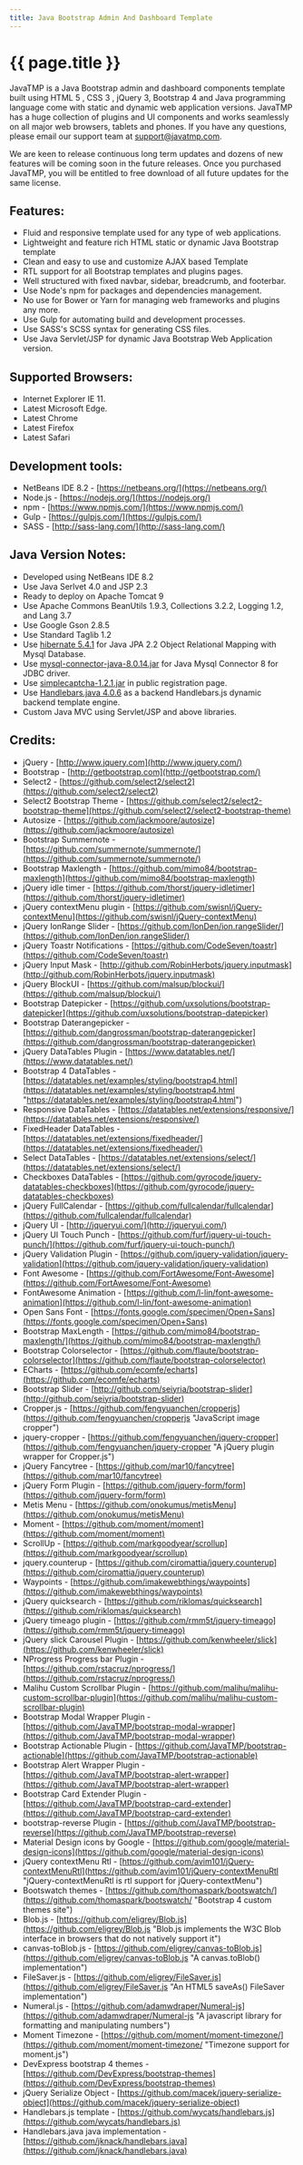 ```yaml
---
title: Java Bootstrap Admin And Dashboard Template
---
```

# {{ page.title }}

JavaTMP is a Java Bootstrap admin and dashboard components template built using HTML 5 , CSS 3 , jQuery 3, Bootstrap 4 and Java programming language come with static and dynamic web application versions. JavaTMP has a huge collection of plugins and UI components and works seamlessly on all major web browsers, tablets and phones. If you have any questions, please email our support team at [support@javatmp.com](mailto:support@javatmp.com).

We are keen to release continuous long term updates and dozens of new features will be coming soon in the future releases. Once you purchased JavaTMP, you will be entitled to free download of all future updates for the same license.

Features:
---------

*   Fluid and responsive template used for any type of web applications.
*   Lightweight and feature rich HTML static or dynamic Java Bootstrap template 
*   Clean and easy to use and customize AJAX based Template
*   RTL support for all Bootstrap templates and plugins pages.
*   Well structured with fixed navbar, sidebar, breadcrumb, and footerbar.
*   Use Node's npm for packages and dependencies management.
*   No use for Bower or Yarn for managing web frameworks and plugins any more.
*   Use Gulp for automating build and development processes.
*   Use SASS's SCSS syntax for generating CSS files.
*   Use Java Servlet/JSP for dynamic Java Bootstrap Web Application version. 

Supported Browsers:
-------------------

*   Internet Explorer IE 11.
*   Latest Microsoft Edge.
*   Latest Chrome
*   Latest Firefox
*   Latest Safari

Development tools:
------------------

*   NetBeans IDE 8.2 - [https://netbeans.org/](https://netbeans.org/)
*   Node.js - [https://nodejs.org/](https://nodejs.org/)
*   npm - [https://www.npmjs.com/](https://www.npmjs.com/)
*   Gulp - [https://gulpjs.com/](https://gulpjs.com/)
*   SASS - [http://sass-lang.com/](http://sass-lang.com/)

Java Version Notes:
-------------------

*   Developed using NetBeans IDE 8.2
*   Use Java Serlvet 4.0 and JSP 2.3
*   Ready to deploy on Apache Tomcat 9
*   Use Apache Commons BeanUtils 1.9.3, Collections 3.2.2, Logging 1.2, and Lang 3.7
*   Use Google Gson 2.8.5
*   Use Standard Taglib 1.2
*   Use [hibernate 5.4.1](http://hibernate.org/orm/releases/5.4/ "Hibernate 5.4.1 Home & Download Page") for Java JPA 2.2 Object Relational Mapping with Mysql Database.
*   Use [mysql-connector-java-8.0.14.jar](https://dev.mysql.com/downloads/connector/j/8.0.html "Java Mysql Connector 8 for JDBC driver") for Java Mysql Connector 8 for JDBC driver.
*   Use [simplecaptcha-1.2.1.jar](https://sourceforge.net/projects/simplecaptcha/ "Simplecaptcha Home & Download Page") in public registration page.
*   Use [Handlebars.java 4.0.6](https://github.com/jknack/handlebars.java) as a backend Handlebars.js dynamic backend template engine.
*   Custom Java MVC using Servlet/JSP and above libraries.

Credits:
--------

*   jQuery - [http://www.jquery.com](http://www.jquery.com/)
*   Bootstrap - [http://getbootstrap.com](http://getbootstrap.com/)
*   Select2 - [https://github.com/select2/select2](https://github.com/select2/select2)
*   Select2 Bootstrap Theme - [https://github.com/select2/select2-bootstrap-theme](https://github.com/select2/select2-bootstrap-theme)
*   Autosize - [https://github.com/jackmoore/autosize](https://github.com/jackmoore/autosize)
*   Bootstrap Summernote - [https://github.com/summernote/summernote/](https://github.com/summernote/summernote/)
*   Bootstrap Maxlength - [https://github.com/mimo84/bootstrap-maxlength](https://github.com/mimo84/bootstrap-maxlength)
*   jQuery idle timer - [https://github.com/thorst/jquery-idletimer](https://github.com/thorst/jquery-idletimer)
*   jQuery contextMenu plugin - [https://github.com/swisnl/jQuery-contextMenu](https://github.com/swisnl/jQuery-contextMenu)
*   jQuery IonRange Slider - [https://github.com/IonDen/ion.rangeSlider/](https://github.com/IonDen/ion.rangeSlider/)
*   jQuery Toastr Notifications - [https://github.com/CodeSeven/toastr](https://github.com/CodeSeven/toastr)
*   jQuery Input Mask - [http://github.com/RobinHerbots/jquery.inputmask](http://github.com/RobinHerbots/jquery.inputmask)
*   jQuery BlockUI - [https://github.com/malsup/blockui/](https://github.com/malsup/blockui/)
*   Bootstrap Datepicker - [https://github.com/uxsolutions/bootstrap-datepicker](https://github.com/uxsolutions/bootstrap-datepicker)
*   Bootstrap Daterangepicker - [https://github.com/dangrossman/bootstrap-daterangepicker](https://github.com/dangrossman/bootstrap-daterangepicker)
*   jQuery DataTables Plugin - [https://www.datatables.net/](https://www.datatables.net/)
*   Bootstrap 4 DataTables - [https://datatables.net/examples/styling/bootstrap4.html](https://datatables.net/examples/styling/bootstrap4.html "https://datatables.net/examples/styling/bootstrap4.html")
*   Responsive DataTables - [https://datatables.net/extensions/responsive/](https://datatables.net/extensions/responsive/)
*   FixedHeader DataTables - [https://datatables.net/extensions/fixedheader/](https://datatables.net/extensions/fixedheader/)
*   Select DataTables - [https://datatables.net/extensions/select/](https://datatables.net/extensions/select/)
*   Checkboxes DataTables - [https://github.com/gyrocode/jquery-datatables-checkboxes](https://github.com/gyrocode/jquery-datatables-checkboxes)
*   jQuery FullCalendar - [https://github.com/fullcalendar/fullcalendar](https://github.com/fullcalendar/fullcalendar)
*   jQuery UI - [http://jqueryui.com/](http://jqueryui.com/)
*   jQuery UI Touch Punch - [https://github.com/furf/jquery-ui-touch-punch/](https://github.com/furf/jquery-ui-touch-punch/)
*   jQuery Validation Plugin - [https://github.com/jquery-validation/jquery-validation](https://github.com/jquery-validation/jquery-validation)
*   Font Awesome - [https://github.com/FortAwesome/Font-Awesome](https://github.com/FortAwesome/Font-Awesome)
*   FontAwesome Animation - [https://github.com/l-lin/font-awesome-animation](https://github.com/l-lin/font-awesome-animation)
*   Open Sans Font - [https://fonts.google.com/specimen/Open+Sans](https://fonts.google.com/specimen/Open+Sans)
*   Bootstrap MaxLength - [https://github.com/mimo84/bootstrap-maxlength/](https://github.com/mimo84/bootstrap-maxlength/)
*   Bootstrap Colorselector - [https://github.com/flaute/bootstrap-colorselector](https://github.com/flaute/bootstrap-colorselector)
*   ECharts - [https://github.com/ecomfe/echarts](https://github.com/ecomfe/echarts)
*   Bootstrap Slider - [http://github.com/seiyria/bootstrap-slider](http://github.com/seiyria/bootstrap-slider)
*   Cropper.js - [https://github.com/fengyuanchen/cropperjs](https://github.com/fengyuanchen/cropperjs "JavaScript image cropper")
*   jquery-cropper - [https://github.com/fengyuanchen/jquery-cropper](https://github.com/fengyuanchen/jquery-cropper "A jQuery plugin wrapper for Cropper.js")
*   jQuery Fancytree - [https://github.com/mar10/fancytree](https://github.com/mar10/fancytree)
*   jQuery Form Plugin - [https://github.com/jquery-form/form](https://github.com/jquery-form/form)
*   Metis Menu - [https://github.com/onokumus/metisMenu](https://github.com/onokumus/metisMenu)
*   Moment - [https://github.com/moment/moment](https://github.com/moment/moment)
*   ScrollUp - [https://github.com/markgoodyear/scrollup](https://github.com/markgoodyear/scrollup)
*   jquery.counterup - [https://github.com/ciromattia/jquery.counterup](https://github.com/ciromattia/jquery.counterup)
*   Waypoints - [https://github.com/imakewebthings/waypoints](https://github.com/imakewebthings/waypoints)
*   jQuery quicksearch - [https://github.com/riklomas/quicksearch](https://github.com/riklomas/quicksearch)
*   jQuery timeago plugin - [https://github.com/rmm5t/jquery-timeago](https://github.com/rmm5t/jquery-timeago)
*   jQuery slick Carousel Plugin - [https://github.com/kenwheeler/slick](https://github.com/kenwheeler/slick)
*   NProgress Progress bar Plugin - [https://github.com/rstacruz/nprogress/](https://github.com/rstacruz/nprogress/)
*   Malihu Custom Scrollbar Plugin - [https://github.com/malihu/malihu-custom-scrollbar-plugin](https://github.com/malihu/malihu-custom-scrollbar-plugin)
*   Bootstrap Modal Wrapper Plugin - [https://github.com/JavaTMP/bootstrap-modal-wrapper](https://github.com/JavaTMP/bootstrap-modal-wrapper)
*   Bootstrap Actionable Plugin - [https://github.com/JavaTMP/bootstrap-actionable](https://github.com/JavaTMP/bootstrap-actionable)
*   Bootstrap Alert Wrapper Plugin - [https://github.com/JavaTMP/bootstrap-alert-wrapper](https://github.com/JavaTMP/bootstrap-alert-wrapper)
*   Bootstrap Card Extender Plugin - [https://github.com/JavaTMP/bootstrap-card-extender](https://github.com/JavaTMP/bootstrap-card-extender)
*   bootstrap-reverse Plugin - [https://github.com/JavaTMP/bootstrap-reverse](https://github.com/JavaTMP/bootstrap-reverse)
*   Material Design icons by Google - [https://github.com/google/material-design-icons](https://github.com/google/material-design-icons)
*   jQuery contextMenu Rtl - [https://github.com/avim101/jQuery-contextMenuRtl](https://github.com/avim101/jQuery-contextMenuRtl "jQuery-contextMenuRtl is rtl support for jQuery-contextMenu")
*   Bootswatch themes - [https://github.com/thomaspark/bootswatch/](https://github.com/thomaspark/bootswatch/ "Bootstrap 4 custom themes site")
*   Blob.js - [https://github.com/eligrey/Blob.js](https://github.com/eligrey/Blob.js "Blob.js implements the W3C Blob interface in browsers that do not natively support it")
*   canvas-toBlob.js - [https://github.com/eligrey/canvas-toBlob.js](https://github.com/eligrey/canvas-toBlob.js "A canvas.toBlob() implementation")
*   FileSaver.js - [https://github.com/eligrey/FileSaver.js](https://github.com/eligrey/FileSaver.js "An HTML5 saveAs() FileSaver implementation")
*   Numeral.js - [https://github.com/adamwdraper/Numeral-js](https://github.com/adamwdraper/Numeral-js "A javascript library for formatting and manipulating numbers")
*   Moment Timezone - [https://github.com/moment/moment-timezone/](https://github.com/moment/moment-timezone/ "Timezone support for moment.js")
*   DevExpress bootstrap 4 themes - [https://github.com/DevExpress/bootstrap-themes](https://github.com/DevExpress/bootstrap-themes)
*   jQuery Serialize Object - [https://github.com/macek/jquery-serialize-object](https://github.com/macek/jquery-serialize-object)
*   Handlebars.js template - [https://github.com/wycats/handlebars.js](https://github.com/wycats/handlebars.js)
*   Handlebars.java java implementation - [https://github.com/jknack/handlebars.java](https://github.com/jknack/handlebars.java)